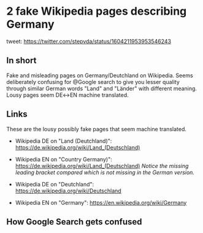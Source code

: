 # 2 fake Wikipedia pages describing Germany
tweet: <https://twitter.com/stepvda/status/1604211953953546243>

## In short
Fake and misleading pages on Germany/Deutchland on Wikipedia. Seems deliberately confusing for @Google search to give you lesser quality through similar German words "Land" and "Länder" with different meaning. Lousy pages seem DE↔️EN machine translated.

## Links
These are the lousy possibly fake pages that seem machine translated. 
- Wikipedia DE on "Land (Deutchland)": <https://de.wikipedia.org/wiki/Land_(Deutschland)> 
- Wikipedia EN on "Country Germany)": <https://de.wikipedia.org/wiki/Land_(Deutschland)> 
      _*Notice the missing leading bracket compared which is not missing in the German version.*_ 

 - Wikipedia DE on "Deutchland": <https://de.wikipedia.org/wiki/Deutschland> 
 - Wikipedia EN on "Germany": <https://en.wikipedia.org/wiki/Germany> 

## How Google Search gets confused

